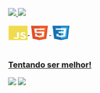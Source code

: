  <div>
   <a href="https://github.com/Starrkzz">
   <img height="180em" src="https://github-readme-stats.vercel.app/api?username=Starrkzz&show_icons=true&theme=midnight-purple&include_all_commits=true&count_private=true"/>
   <img height="180em" src="https://github-readme-stats.vercel.app/api/top-langs/?username=Starrkzz&layout=compact&langs_count=6&theme=tokyonight"/>
</div>
    
<div style="display: inline_block"><br>
  <img align="center" alt="Js" height="30" width="40" src="https://raw.githubusercontent.com/devicons/devicon/master/icons/javascript/javascript-plain.svg">
  <img align="center" alt="HTML" height="30" width="40" src="https://raw.githubusercontent.com/devicons/devicon/master/icons/html5/html5-original.svg">
  <img align="center" alt="CSS" height="30" width="40" src="https://raw.githubusercontent.com/devicons/devicon/master/icons/css3/css3-original.svg">
</div>
 
<br>
 
### Tentando ser melhor!
 
<div> 
  <a href="https://www.youtube.com/Starrkzz" target="_blank"><img src="https://img.shields.io/badge/YouTube-FF0000?style=for-the-badge&logo=youtube&logoColor=white" target="_blank"></a>
  <a href="https://www.instagram.com/wlss.r4mos/" target="_blank"><img src="https://img.shields.io/badge/-Instagram-%23E4405F?style=for-the-badge&logo=instagram&logoColor=white" target="_blank"></a
